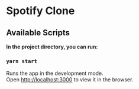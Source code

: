 # Spotify Clone

## Available Scripts
**In the project directory, you can run:**
### `yarn start`

Runs the app in the development mode.\
Open [http://localhost:3000](http://localhost:3000) to view it in the browser.
